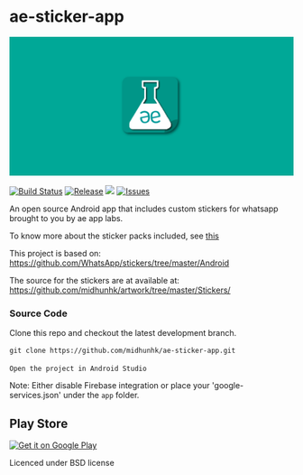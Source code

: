 # ae-sticker-app
<img src="https://github.com/midhunhk/artwork/blob/master/Stickers/00_app_icon/exp/feature_graphic.png" alt="ae sticker app" />

[![Build Status](https://travis-ci.org/midhunhk/ae-sticker-app.svg?branch=master)](https://travis-ci.org/midhunhk/ae-sticker-app) 
[![Release](https://img.shields.io/github/release/midhunhk/ae-sticker-app.svg)](https://github.com/midhunhk/ae-sticker-app/releases)
[![](https://img.shields.io/badge/wiki-FF9800.svg)](https://github.com/midhunhk/ae-sticker-app/wiki) 
[![Issues](https://img.shields.io/github/issues/midhunhk/ae-sticker-app.svg)](https://github.com/midhunhk/ae-sticker-app/issues)  

An open source Android app that includes custom stickers for whatsapp brought to you by ae app labs.

To know more about the sticker packs included, see [this](https://github.com/midhunhk/ae-sticker-app/wiki/Sticker-Packs)

This project is based on: https://github.com/WhatsApp/stickers/tree/master/Android

The source for the stickers are at available at: https://github.com/midhunhk/artwork/tree/master/Stickers/

### Source Code
Clone this repo and checkout the latest development branch.

```
git clone https://github.com/midhunhk/ae-sticker-app.git  

Open the project in Android Studio  
```
Note: Either disable Firebase integration or place your 'google-services.json' under the `app` folder.

## Play Store

<a href="https://play.google.com/store/apps/details?id=com.ae.apps.stickerapp">
 <img alt="Get it on Google Play" width="200px" src="https://play.google.com/intl/en_us/badges/images/generic/en_badge_web_generic.png">
</a>

Licenced under BSD license
